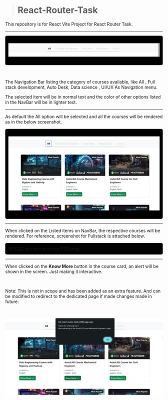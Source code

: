 > # React-Router-Task

This repository is for React Vite Project for React Router Task.

---

<div style="background-color: black; padding: 10px; border-radius: 5px;">

![NavBar](./src/screenshots/NavBar.png)

</div>

&nbsp;

The Navigation Bar listing the category of courses available, like All , Full stack development, Auto Desk, Data science , UI/UX As Navigation menu.

The selected item will be in normal text and the color of other options listed in the NavBar will be in lighter text.

---

As default the All option will be selected and all the courses will be rendered as in the below screenshot.

<div style="background-color: black; padding: 10px; border-radius: 5px;">

![All](./src/screenshots/All.png)

</div>

---

When clicked on the Listed items on NavBar, the respective courses will be rendered. For reference, screenshot for Fullstack is attached below.

<div style="background-color: black; padding: 10px; border-radius: 5px;">
![FSD](./src/screenshots/FSD.png)
</div>

---

When clicked on the **Know More** button in the course card, an alert will be shown in the screen. Just making it interactive.

&nbsp;

Note: This is not in scope and has been added as
an extra feature. And can be modified to redirect to the dedicated page if made changes made in future.

&nbsp;

![Alert](./src/screenshots/Alert.png)

